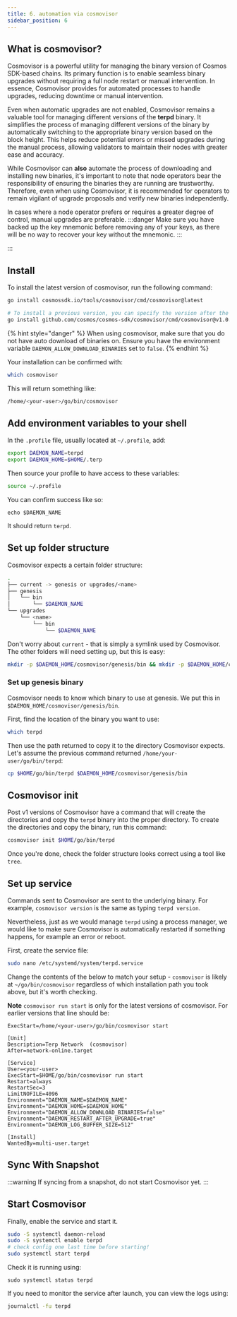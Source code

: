 ```yaml
---
title: 6. automation via cosmovisor
sidebar_position: 6
---
```


## What is cosmovisor?

Cosmovisor is a powerful utility for managing the binary version of Cosmos SDK-based chains. Its primary function is to enable seamless binary upgrades without requiring a full node restart or manual intervention. In essence, Cosmovisor provides for automated processes to handle upgrades, reducing downtime or manual intervention.

Even when automatic upgrades are not enabled, Cosmovisor remains a valuable tool for managing different versions of the **terpd** binary. It simplifies the process of managing different versions of the binary by automatically switching to the appropriate binary version based on the block height. This helps reduce potential errors or missed upgrades during the manual process, allowing validators to maintain their nodes with greater ease and accuracy.

While Cosmovisor can **also** automate the process of downloading and installing new binaries, it's important to note that node operators bear the responsibility of ensuring the binaries they are running are trustworthy. Therefore, even when using Cosmovisor, it is recommended for operators to remain vigilant of upgrade proposals and verify new binaries independently.

In cases where a node operator prefers or requires a greater degree of control, manual upgrades are preferable.
:::danger
Make sure you have backed up the key mnemonic before removing any of your keys, as there will be no way to recover your key without the mnemonic.
:::

:::

## Install

To install the latest version of cosmovisor, run the following command:

```bash
go install cosmossdk.io/tools/cosmovisor/cmd/cosmovisor@latest

# To install a previous version, you can specify the version after the @ sign. Note that versions older than 1.4.0 can also target a specific version, at a slightly different location:
go install github.com/cosmos/cosmos-sdk/cosmovisor/cmd/cosmovisor@v1.0.0
```

{% hint style="danger" %}
When using cosmovisor, make sure that you do not have auto download of binaries on. Ensure you have the environment variable `DAEMON_ALLOW_DOWNLOAD_BINARIES` set to `false`.
{% endhint %}

Your installation can be confirmed with:

```bash
which cosmovisor
```

This will return something like:

```bash
/home/<your-user>/go/bin/cosmovisor
```

## Add environment variables to your shell

In the `.profile` file, usually located at `~/.profile`, add:

```bash
export DAEMON_NAME=terpd
export DAEMON_HOME=$HOME/.terp
```

Then source your profile to have access to these variables:

```bash
source ~/.profile
```

You can confirm success like so:

```
echo $DAEMON_NAME
```

It should return `terpd`.

## Set up folder structure

Cosmovisor expects a certain folder structure:

```bash
.
├── current -> genesis or upgrades/<name>
├── genesis
│   └── bin
│       └── $DAEMON_NAME
└── upgrades
    └── <name>
        └── bin
            └── $DAEMON_NAME
```

Don't worry about `current` - that is simply a symlink used by Cosmovisor. The other folders will need setting up, but this is easy:

```bash
mkdir -p $DAEMON_HOME/cosmovisor/genesis/bin && mkdir -p $DAEMON_HOME/cosmovisor/upgrades
```

### Set up genesis binary

Cosmovisor needs to know which binary to use at genesis. We put this in `$DAEMON_HOME/cosmovisor/genesis/bin`.

First, find the location of the binary you want to use:

```bash
which terpd
```

Then use the path returned to copy it to the directory Cosmovisor expects. Let's assume the previous command returned `/home/your-user/go/bin/terpd`:

```bash
cp $HOME/go/bin/terpd $DAEMON_HOME/cosmovisor/genesis/bin
```

## Cosmovisor init

Post v1 versions of Cosmovisor have a command that will create the directories and copy the `terpd` binary into the proper directory. To create the directories and copy the binary, run this command:

```bash
cosmovisor init $HOME/go/bin/terpd
```

Once you're done, check the folder structure looks correct using a tool like `tree`.

## Set up service

Commands sent to Cosmovisor are sent to the underlying binary. For example, `cosmovisor version` is the same as typing `terpd version`.

Nevertheless, just as we would manage `terpd` using a process manager, we would like to make sure Cosmovisor is automatically restarted if something happens, for example an error or reboot.

First, create the service file:

```bash
sudo nano /etc/systemd/system/terpd.service
```

Change the contents of the below to match your setup - `cosmovisor` is likely at `~/go/bin/cosmovisor` regardless of which installation path you took above, but it's worth checking.

**Note** `cosmovisor run start` is only for the latest versions of cosmovisor. For earlier versions that line should be:

```
ExecStart=/home/<your-user>/go/bin/cosmovisor start
```

```
[Unit]
Description=Terp Network  (cosmovisor)
After=network-online.target

[Service]
User=<your-user>
ExecStart=$HOME/go/bin/cosmovisor run start
Restart=always
RestartSec=3
LimitNOFILE=4096
Environment="DAEMON_NAME=$DAEMON_NAME"
Environment="DAEMON_HOME=$DAEMON_HOME"
Environment="DAEMON_ALLOW_DOWNLOAD_BINARIES=false"
Environment="DAEMON_RESTART_AFTER_UPGRADE=true"
Environment="DAEMON_LOG_BUFFER_SIZE=512"

[Install]
WantedBy=multi-user.target
```

## Sync With Snapshot
:::warning
If syncing from a snapshot, do not start Cosmovisor yet.
:::


## Start Cosmovisor
Finally, enable the service and start it.

```bash
sudo -S systemctl daemon-reload
sudo -S systemctl enable terpd
# check config one last time before starting!
sudo systemctl start terpd
```

Check it is running using:

```
sudo systemctl status terpd
```

If you need to monitor the service after launch, you can view the logs using:

```bash
journalctl -fu terpd
```

